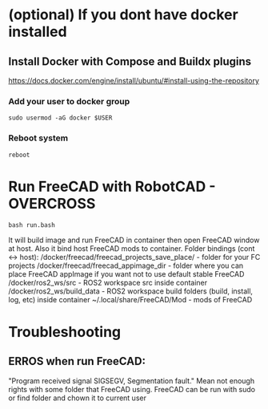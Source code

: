# (optional) If you dont have docker installed

## Install Docker with Compose and Buildx plugins
https://docs.docker.com/engine/install/ubuntu/#install-using-the-repository

### Add your user to docker group
```
sudo usermod -aG docker $USER
```

### Reboot system
```
reboot
```

# Run FreeCAD with RobotCAD - OVERCROSS

``bash run.bash``

It will build image and run FreeCAD in container then open FreeCAD window at host. Also it bind host FreeCAD mods to container.
Folder bindings (cont <-> host):
<repo>/docker/freecad/freecad_projects_save_place/ - folder for your FC projects 
<repo>/docker/freecad/freecad_appimage_dir - folder where you can place FreeCAD appImage if you want not to use default stable FreeCAD
<repo>/docker/ros2_ws/src - ROS2 workspace src inside container
<repo>/docker/ros2_ws/build_data - ROS2 workspace build folders (build, install, log, etc) inside container
~/.local/share/FreeCAD/Mod - mods of FreeCAD


# Troubleshooting

## ERROS when run FreeCAD:
"Program received signal SIGSEGV, Segmentation fault."
Mean not enough rights with some folder that FreeCAD using. FreeCAD can be run with sudo or find folder and chown it to current user
